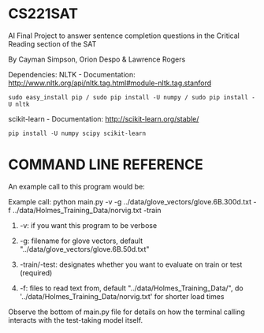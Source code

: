 # CS221SAT

AI Final Project to answer sentence completion questions in the Critical Reading section of the SAT

By Cayman Simpson, Orion Despo & Lawrence Rogers

Dependencies:
NLTK - 
	Documentation: http://www.nltk.org/api/nltk.tag.html#module-nltk.tag.stanford
	
	sudo easy_install pip / sudo pip install -U numpy / sudo pip install -U nltk

scikit-learn - 
	Documentation: http://scikit-learn.org/stable/
	
	pip install -U numpy scipy scikit-learn 


COMMAND LINE REFERENCE
===========================================================================

An example call to this program would be:

Example call: python main.py  -v -g ../data/glove_vectors/glove.6B.300d.txt -f ../data/Holmes_Training_Data/norvig.txt -train

   1) -v: if you want this program to be verbose

   2) -g: filename for glove vectors, default "../data/glove_vectors/glove.6B.50d.txt"

   3) -train/-test: designates whether you want to evaluate on train or test (required)
   
   4) -f: files to read text from, default "../data/Holmes_Training_Data/", do '../data/Holmes_Training_Data/norvig.txt' for shorter load times

Observe the bottom of main.py file for details on how the terminal calling interacts with the test-taking model itself.

